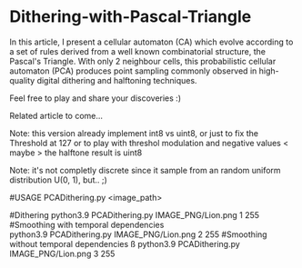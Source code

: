 # Dithering-with-Pascal-Triangle
In this article, I present a cellular automaton (CA) which evolve according to a set of rules derived from a well known combinatorial structure, the Pascal's Triangle. With only 2 neighbour cells, this probabilistic cellular automaton (PCA) produces point sampling commonly observed in high-quality digital dithering and halftoning techniques. 

Feel free to play and share your discoveries :) 

Related article to come... 

Note: this version already implement int8 vs uint8, or just to fix the Threshold at 127 or to 
play with threshol modulation and negative values < maybe > the halftone result is uint8   

Note: it's not completly discrete since it sample from an random uniform distribution U(0, 1), but.. ;) 

#USAGE
PCADithering.py <image_path> <mode> <thr>

#Dithering
python3.9 PCADithering.py IMAGE_PNG/Lion.png 1 255 
#Smoothing with temporal dependencies  
python3.9 PCADithering.py IMAGE_PNG/Lion.png 2 255 
#Smoothing without temporal dependencies  ß
python3.9 PCADithering.py IMAGE_PNG/Lion.png 3 255 